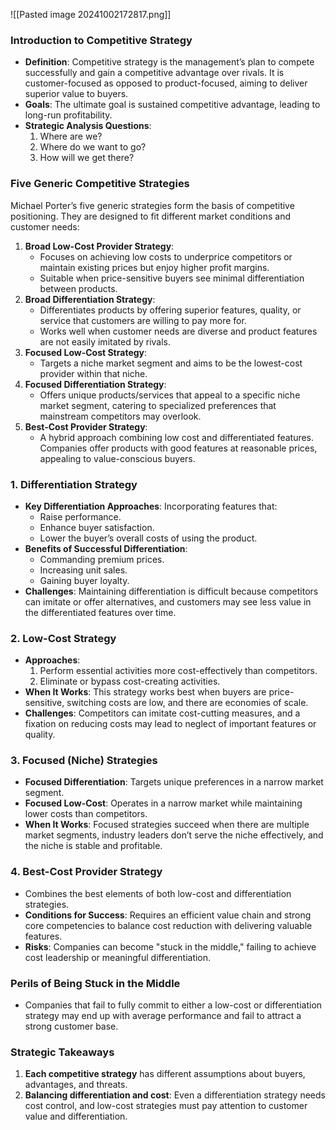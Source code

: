 ![[Pasted image 20241002172817.png]]
### **Introduction to Competitive Strategy**

- **Definition**: Competitive strategy is the management’s plan to compete successfully and gain a competitive advantage over rivals. It is customer-focused as opposed to product-focused, aiming to deliver superior value to buyers.
- **Goals**: The ultimate goal is sustained competitive advantage, leading to long-run profitability.
- **Strategic Analysis Questions**:
    1. Where are we?
    2. Where do we want to go?
    3. How will we get there?

### **Five Generic Competitive Strategies**

Michael Porter’s five generic strategies form the basis of competitive positioning. They are designed to fit different market conditions and customer needs:

1. **Broad Low-Cost Provider Strategy**:
    - Focuses on achieving low costs to underprice competitors or maintain existing prices but enjoy higher profit margins.
    - Suitable when price-sensitive buyers see minimal differentiation between products.
2. **Broad Differentiation Strategy**:
    - Differentiates products by offering superior features, quality, or service that customers are willing to pay more for.
    - Works well when customer needs are diverse and product features are not easily imitated by rivals.
3. **Focused Low-Cost Strategy**:
    - Targets a niche market segment and aims to be the lowest-cost provider within that niche.
4. **Focused Differentiation Strategy**:
    - Offers unique products/services that appeal to a specific niche market segment, catering to specialized preferences that mainstream competitors may overlook.
5. **Best-Cost Provider Strategy**:
    - A hybrid approach combining low cost and differentiated features. Companies offer products with good features at reasonable prices, appealing to value-conscious buyers.

### **1. Differentiation Strategy**
- **Key Differentiation Approaches**: Incorporating features that:
    - Raise performance.
    - Enhance buyer satisfaction.
    - Lower the buyer’s overall costs of using the product.
- **Benefits of Successful Differentiation**:
    - Commanding premium prices.
    - Increasing unit sales.
    - Gaining buyer loyalty.
- **Challenges**: Maintaining differentiation is difficult because competitors can imitate or offer alternatives, and customers may see less value in the differentiated features over time.

### **2. Low-Cost Strategy**
- **Approaches**:
    1. Perform essential activities more cost-effectively than competitors.
    2. Eliminate or bypass cost-creating activities.
- **When It Works**: This strategy works best when buyers are price-sensitive, switching costs are low, and there are economies of scale.
- **Challenges**: Competitors can imitate cost-cutting measures, and a fixation on reducing costs may lead to neglect of important features or quality.

### **3. Focused (Niche) Strategies**

- **Focused Differentiation**: Targets unique preferences in a narrow market segment.
- **Focused Low-Cost**: Operates in a narrow market while maintaining lower costs than competitors.
- **When It Works**: Focused strategies succeed when there are multiple market segments, industry leaders don’t serve the niche effectively, and the niche is stable and profitable.

### **4. Best-Cost Provider Strategy**

- Combines the best elements of both low-cost and differentiation strategies.
- **Conditions for Success**: Requires an efficient value chain and strong core competencies to balance cost reduction with delivering valuable features.
- **Risks**: Companies can become "stuck in the middle," failing to achieve cost leadership or meaningful differentiation.

### **Perils of Being Stuck in the Middle**

- Companies that fail to fully commit to either a low-cost or differentiation strategy may end up with average performance and fail to attract a strong customer base.

### **Strategic Takeaways**

1. **Each competitive strategy** has different assumptions about buyers, advantages, and threats.
2. **Balancing differentiation and cost**: Even a differentiation strategy needs cost control, and low-cost strategies must pay attention to customer value and differentiation.